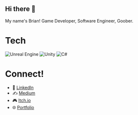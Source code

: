 ## Hi there 👋
My name's Brian! Game Developer, Software Engineer, Goober.

# Tech
![Unreal Engine](https://img.shields.io/badge/Unreal%20Engine-000?style=for-the-badge&logo=unrealengine&logoColor=white)
![Unity](https://img.shields.io/badge/Unity-000000?style=for-the-badge&logo=unity&logoColor=white)
![C#](https://img.shields.io/badge/C%23-239120?style=for-the-badge&logo=c-sharp&logoColor=white)

# Connect!
- 🔗 [LinkedIn](https://www.linkedin.com/in/brian-stong-b36218133/)
- ✍️ [Medium](https://medium.com/@stonger44)
- 🎮 [Itch.io](https://stonger44.itch.io/)
- 🌐 [Portfolio](https://stonger44.github.io/)
